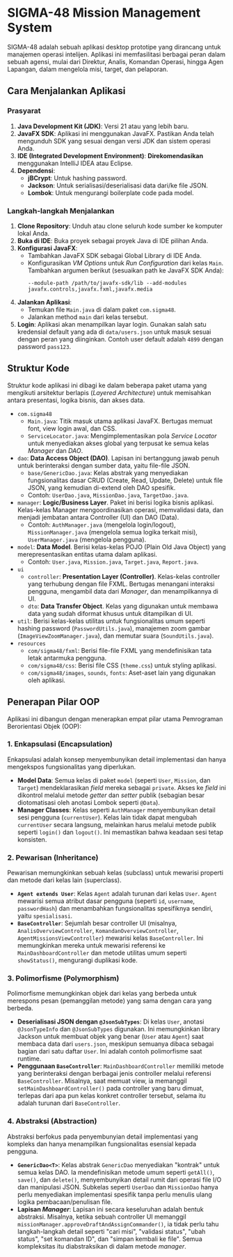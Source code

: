 # SIGMA-48 Mission Management System

SIGMA-48 adalah sebuah aplikasi desktop prototipe yang dirancang untuk manajemen operasi intelijen. Aplikasi ini memfasilitasi berbagai peran dalam sebuah agensi, mulai dari Direktur, Analis, Komandan Operasi, hingga Agen Lapangan, dalam mengelola misi, target, dan pelaporan.

## Cara Menjalankan Aplikasi

### Prasyarat

1.  **Java Development Kit (JDK)**: Versi 21 atau yang lebih baru.
2.  **JavaFX SDK**: Aplikasi ini menggunakan JavaFX. Pastikan Anda telah mengunduh SDK yang sesuai dengan versi JDK dan sistem operasi Anda.
3.  **IDE (Integrated Development Environment)**: **Direkomendasikan** menggunakan IntelliJ IDEA atau Eclipse.
4.  **Dependensi**:
    * **jBCrypt**: Untuk hashing password.
    * **Jackson**: Untuk serialisasi/deserialisasi data dari/ke file JSON.
    * **Lombok**: Untuk mengurangi boilerplate code pada model.

### Langkah-langkah Menjalankan

1.  **Clone Repository**: Unduh atau clone seluruh kode sumber ke komputer lokal Anda.
2.  **Buka di IDE**: Buka proyek sebagai proyek Java di IDE pilihan Anda.
3.  **Konfigurasi JavaFX**:
    * Tambahkan JavaFX SDK sebagai Global Library di IDE Anda.
    * Konfigurasikan *VM Options* untuk *Run Configuration* dari kelas `Main`. Tambahkan argumen berikut (sesuaikan path ke JavaFX SDK Anda):
        ```
        --module-path /path/to/javafx-sdk/lib --add-modules javafx.controls,javafx.fxml,javafx.media
        ```
4.  **Jalankan Aplikasi**:
    * Temukan file `Main.java` di dalam paket `com.sigma48`.
    * Jalankan method `main` dari kelas tersebut.
5.  **Login**: Aplikasi akan menampilkan layar login. Gunakan salah satu kredensial default yang ada di `data/users.json` untuk masuk sesuai dengan peran yang diinginkan. Contoh user default adalah `4899` dengan password `pass123`.

## Struktur Kode

Struktur kode aplikasi ini dibagi ke dalam beberapa paket utama yang mengikuti arsitektur berlapis (*Layered Architecture*) untuk memisahkan antara presentasi, logika bisnis, dan akses data.

* `com.sigma48`
    * `Main.java`: Titik masuk utama aplikasi JavaFX. Bertugas memuat font, view login awal, dan CSS.
    * `ServiceLocator.java`: Mengimplementasikan pola *Service Locator* untuk menyediakan akses global yang terpusat ke semua kelas *Manager* dan *DAO*.
* `dao`: **Data Access Object (DAO)**. Lapisan ini bertanggung jawab penuh untuk berinteraksi dengan sumber data, yaitu file-file JSON.
    * `base/GenericDao.java`: Kelas abstrak yang menyediakan fungsionalitas dasar CRUD (Create, Read, Update, Delete) untuk file JSON, yang kemudian di-extend oleh DAO spesifik.
    * Contoh: `UserDao.java`, `MissionDao.java`, `TargetDao.java`.
* `manager`: **Logic/Business Layer**. Paket ini berisi logika bisnis aplikasi. Kelas-kelas Manager mengoordinasikan operasi, memvalidasi data, dan menjadi jembatan antara Controller (UI) dan DAO (Data).
    * Contoh: `AuthManager.java` (mengelola login/logout), `MissionManager.java` (mengelola semua logika terkait misi), `UserManager.java` (mengelola pengguna).
* `model`: **Data Model**. Berisi kelas-kelas POJO (Plain Old Java Object) yang merepresentasikan entitas utama dalam aplikasi.
    * Contoh: `User.java`, `Mission.java`, `Target.java`, `Report.java`.
* `ui`
    * `controller`: **Presentation Layer (Controller)**. Kelas-kelas controller yang terhubung dengan file FXML. Bertugas menangani interaksi pengguna, mengambil data dari *Manager*, dan menampilkannya di UI.
    * `dto`: **Data Transfer Object**. Kelas yang digunakan untuk membawa data yang sudah diformat khusus untuk ditampilkan di UI.
* `util`: Berisi kelas-kelas utilitas untuk fungsionalitas umum seperti hashing password (`PasswordUtils.java`), manajemen zoom gambar (`ImageViewZoomManager.java`), dan memutar suara (`SoundUtils.java`).
* `resources`
    * `com/sigma48/fxml`: Berisi file-file FXML yang mendefinisikan tata letak antarmuka pengguna.
    * `com/sigma48/css`: Berisi file CSS (`theme.css`) untuk styling aplikasi.
    * `com/sigma48/images`, `sounds`, `fonts`: Aset-aset lain yang digunakan oleh aplikasi.

## Penerapan Pilar OOP

Aplikasi ini dibangun dengan menerapkan empat pilar utama Pemrograman Berorientasi Objek (OOP):

### 1. Enkapsulasi (Encapsulation)

Enkapsulasi adalah konsep menyembunyikan detail implementasi dan hanya mengekspos fungsionalitas yang diperlukan.

* **Model Data**: Semua kelas di paket `model` (seperti `User`, `Mission`, dan `Target`) mendeklarasikan *field* mereka sebagai `private`. Akses ke *field* ini dikontrol melalui metode *getter* dan *setter* publik (sebagian besar diotomatisasi oleh anotasi Lombok seperti `@Data`).
* **Manager Classes**: Kelas seperti `AuthManager` menyembunyikan detail sesi pengguna (`currentUser`). Kelas lain tidak dapat mengubah `currentUser` secara langsung, melainkan harus melalui metode publik seperti `login()` dan `logout()`. Ini memastikan bahwa keadaan sesi tetap konsisten.

### 2. Pewarisan (Inheritance)

Pewarisan memungkinkan sebuah kelas (subclass) untuk mewarisi properti dan metode dari kelas lain (superclass).

* **`Agent extends User`**: Kelas `Agent` adalah turunan dari kelas `User`. `Agent` mewarisi semua atribut dasar pengguna (seperti `id`, `username`, `passwordHash`) dan menambahkan fungsionalitas spesifiknya sendiri, yaitu `spesialisasi`.
* **`BaseController`**: Sejumlah besar controller UI (misalnya, `AnalisOverviewController`, `KomandanOverviewController`, `AgentMissionsViewController`) mewarisi kelas `BaseController`. Ini memungkinkan mereka untuk mewarisi referensi ke `MainDashboardController` dan metode utilitas umum seperti `showStatus()`, mengurangi duplikasi kode.

### 3. Polimorfisme (Polymorphism)

Polimorfisme memungkinkan objek dari kelas yang berbeda untuk merespons pesan (pemanggilan metode) yang sama dengan cara yang berbeda.

* **Deserialisasi JSON dengan `@JsonSubTypes`**: Di kelas `User`, anotasi `@JsonTypeInfo` dan `@JsonSubTypes` digunakan. Ini memungkinkan library Jackson untuk membuat objek yang benar (`User` atau `Agent`) saat membaca data dari `users.json`, meskipun semuanya dibaca sebagai bagian dari satu daftar `User`. Ini adalah contoh polimorfisme saat runtime.
* **Penggunaan `BaseController`**: `MainDashboardController` memiliki metode yang berinteraksi dengan berbagai jenis controller melalui referensi `BaseController`. Misalnya, saat memuat view, ia memanggil `setMainDashboardController()` pada controller yang baru dimuat, terlepas dari apa pun kelas konkret controller tersebut, selama itu adalah turunan dari `BaseController`.

### 4. Abstraksi (Abstraction)

Abstraksi berfokus pada penyembunyian detail implementasi yang kompleks dan hanya menampilkan fungsionalitas esensial kepada pengguna.

* **`GenericDao<T>`**: Kelas abstrak `GenericDao` menyediakan "kontrak" untuk semua kelas DAO. Ia mendefinisikan metode umum seperti `getAll()`, `save()`, dan `delete()`, menyembunyikan detail rumit dari operasi file I/O dan manipulasi JSON. Subkelas seperti `UserDao` dan `MissionDao` hanya perlu menyediakan implementasi spesifik tanpa perlu menulis ulang logika pembacaan/penulisan file.
* **Lapisan *Manager***: Lapisan ini secara keseluruhan adalah bentuk abstraksi. Misalnya, ketika sebuah controller UI memanggil `missionManager.approveDraftAndAssignCommander()`, ia tidak perlu tahu langkah-langkah detail seperti "cari misi", "validasi status", "ubah status", "set komandan ID", dan "simpan kembali ke file". Semua kompleksitas itu diabstraksikan di dalam metode *manager*.
